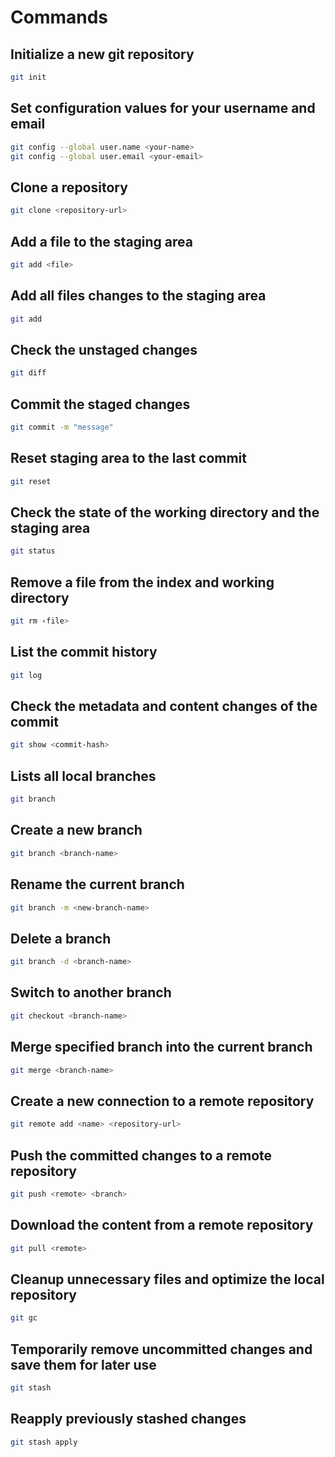 # Commands

## Initialize a new git repository

``` bash
git init
```

## Set configuration values for your username and email

``` bash
git config --global user.name <your-name>
git config --global user.email <your-email>
```

## Clone a repository

``` bash
git clone <repository-url>
```

## Add a file to the staging area

``` bash
git add <file>
```

## Add all files changes to the staging area

``` bash
git add
```

## Check the unstaged changes

``` bash
git diff
```

## Commit the staged changes

``` bash
git commit -m "message"
```

## Reset staging area to the last commit

``` bash
git reset
```

## Check the state of the working directory and the staging area

``` bash
git status
```

## Remove a file from the index and working directory

``` bash
git rm ‹file>
```

## List the commit history

``` bash
git log
```

## Check the metadata and content changes of the commit

``` bash
git show <commit-hash>
```

## Lists all local branches

``` bash
git branch
```

## Create a new branch

``` bash
git branch <branch-name>
```

## Rename the current branch

``` bash
git branch -m <new-branch-name>
```

## Delete a branch

``` bash
git branch -d <branch-name>
```

## Switch to another branch

``` bash
git checkout <branch-name>
```

## Merge specified branch into the current branch

``` bash
git merge <branch-name>
```

## Create a new connection to a remote repository

``` bash
git remote add <name> <repository-url>
```

## Push the committed changes to a remote repository

``` bash
git push <remote> <branch>
```

## Download the content from a remote repository

``` bash
git pull <remote>
```

## Cleanup unnecessary files and optimize the local repository

``` bash
git gc
```

## Temporarily remove uncommitted changes and save them for later use

``` bash
git stash
```

## Reapply previously stashed changes

``` bash
git stash apply
```
